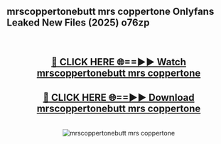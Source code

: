 <h2>mrscoppertonebutt mrs coppertone Onlyfans Leaked New Files (2025) o76zp</h2>
<br>
<div align="center">
<h2><a href="https://mediafiles.top/mrscoppertonebutt_mrs_coppertone&ref=git" rel="nofollow">🔴 CLICK HERE 🌐==►► Watch mrscoppertonebutt mrs coppertone</a></h2>
<h2><a href="https://mediafiles.top/mrscoppertonebutt_mrs_coppertone&ref=git" rel="nofollow">🔴 CLICK HERE 🌐==►► Download mrscoppertonebutt mrs coppertone</a></h2>
<br>
<a href="https://mediafiles.top/mrscoppertonebutt_mrs_coppertone&ref=git" rel="nofollow" data-target="animated-image.originalLink"><img src="https://i.ibb.co.com/xMMVF88/686577567.gif" alt="mrscoppertonebutt mrs coppertone" style="max-width: 100%; display: inline-block;" data-target="animated-image.originalImage"></a>
</div>
<br>
<br>